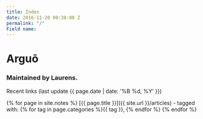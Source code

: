 ```yaml
---
title: Index
date: 2016-11-20 00:38:00 Z
permalink: "/"
Field name: 
---
```


<LINK href="{{site.url}}/css/default.css" rel="stylesheet" type="text/css">

# Arguō

### Maintained by Laurens.

Recent links
\(last update {{ page.date | date: '%B %d, %Y' }})

{% for page in site.notes %}
\[{{ page.title }}\]({{ site.url }}/articles) -
tagged with: {% for tag in page.categories %}{{ tag }}, {% endfor %}
{% endfor %}
